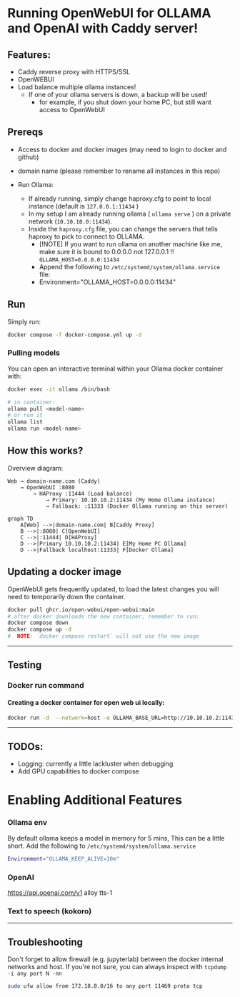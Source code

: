 # Running OpenWebUI for OLLAMA and OpenAI with Caddy server!

## Features:

- Caddy reverse proxy with HTTPS/SSL
- OpenWEBUI
- Load balance multiple ollama instances!
  - If one of your ollama servers is down, a backup will be used!
    - for example, if you shut down your home PC, but still want access to OpenWebUI

## Prereqs

- Access to docker and docker images (may need to login to docker and github)
- domain name (please remember to rename all instances in this repo)

- Run Ollama:
  - If already running, simply change haproxy.cfg to point to local instance (default is `127.0.0.1:11434` )
  - In my setup I am already running ollama ( `ollama serve` ) on a private network (`10.10.10.0:11434`).
  - Inside the `haproxy.cfg` file, you can change the servers that tells haproxy to pick to connect to OLLAMA.
    - [!NOTE] If you want to run ollama on another machine like me, make sure it is bound to 0.0.0.0 not 127.0.0.1 !! `OLLAMA_HOST=0.0.0.0:11434`
    - Append the following to `/etc/systemd/system/ollama.service` file:
    - Environment="OLLAMA_HOST=0.0.0.0:11434"

## Run

Simply run:

```sh
docker compose -f docker-compose.yml up -d
```

### Pulling models

You can open an interactive terminal within your Ollama docker container with:

```sh
docker exec -it ollama /bin/bash

# in container:
ollama pull <model-name>
# or run it
ollama list
ollama run <model-name>
```

## How this works?

Overview diagram:

```
Web → domain-name.com (Caddy)
    → OpenWebUI :8080
        → HAProxy :11444 (Load balance)
            → Primary: 10.10.10.2:11434 (My Home Ollama instance)
            → Fallback: :11333 (Docker Ollama running on this server)
```

```mermaid
graph TD
    A[Web] -->|domain-name.com| B[Caddy Proxy]
    B -->|:8080| C[OpenWebUI]
    C -->|:11444| D[HAProxy]
    D -->|Primary 10.10.10.2:11434| E[My Home PC Ollama]
    D -->|Fallback localhost:11333| F[Docker Ollama]
```

## Updating a docker image

OpenWebUI gets frequently updated, to load the latest changes you will need to temporarily down the container.

```sh
docker pull ghcr.io/open-webui/open-webui:main
# after docker downloads the new container, remember to run:
docker compose down
docker compose up -d
#  NOTE: `docker compose restart` will not use the new image
```

---

## Testing

### Docker run command

#### Creating a docker container for open web ui locally:

```sh
docker run -d  --network=host -e OLLAMA_BASE_URL=http://10.10.10.2:11434 -v open-webui:/app/backend/data --name open-webui --restart always ghcr.io/open-webui/open-webui:main
```

---

## TODOs:

- Logging: currently a little lackluster when debugging
- Add GPU capabilities to docker compose

# Enabling Additional Features

### Ollama env

By default ollama keeps a model in memory for 5 mins, This can be a little short.
Add the following to `/etc/systemd/system/ollama.service`

```sh
Environment="OLLAMA_KEEP_ALIVE=10m"
```

### OpenAI

https://api.openai.com/v1
alloy
tts-1

### Text to speech (kokoro)

---

## Troubleshooting

Don't forget to allow firewall (e.g. jupyterlab) between the docker internal networks and host.
If you're not sure, you can always inspect with `tcpdump -i any port N -nn`

```sh
sudo ufw allow from 172.18.0.0/16 to any port 11469 proto tcp
```
